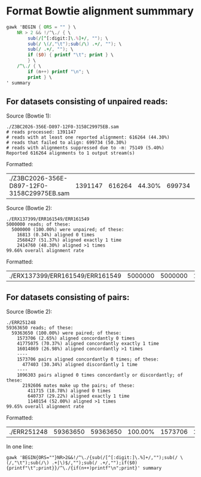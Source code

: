 # Format Bowtie alignment summmary

``` awk
gawk 'BEGIN { ORS = "" } \
	NR > 2 && !/^\./ { \
		sub(/[^[:digit:]\.%]+/, ""); \
		sub(/ \(/,"\t");sub(/\) .+/, ""); \
		sub(/ .+/, ""); \
		if ($0) { printf "\t"; print } \
		} \
	/^\./ { \
		if (n++) printf "\n"; \
		print } \
' summary
```

## For datasets consisting of unpaired reads:

Source (Bowtie 1):

```
./Z3BC2026-356E-D897-12F0-3158C29975EB.sam
# reads processed: 1391147
# reads with at least one reported alignment: 616264 (44.30%)
# reads that failed to align: 699734 (50.30%)
# reads with alignments suppressed due to -m: 75149 (5.40%)
Reported 616264 alignments to 1 output stream(s)
```

Formatted:

<table><tbody><tr>
<td>./Z3BC2026-356E-D897-12F0-3158C29975EB.sam</td><td>1391147</td><td>616264</td><td>44.30%</td><td>699734</td><td>50.30%</td><td>75149</td><td>5.40%</td><td>616264</td>
</tr></tbody></table>

Source (Bowtie 2):

```
./ERX137399/ERR161549/ERR161549
5000000 reads; of these:
  5000000 (100.00%) were unpaired; of these:
    16813 (0.34%) aligned 0 times
    2568427 (51.37%) aligned exactly 1 time
    2414760 (48.30%) aligned >1 times
99.66% overall alignment rate
```

Formatted:

<table><tbody><tr>
<td>./ERX137399/ERR161549/ERR161549</td><td>5000000</td><td>5000000</td><td>100.00%</td><td>16813</td><td>0.34%</td><td>2568427</td><td>51.37%</td><td>2414760</td><td>48.30%</td><td>99.66%</td>
</tr></tbody></table>

## For datasets consisting of pairs:

Source (Bowtie 2):

```
./ERR251248
59363650 reads; of these:
  59363650 (100.00%) were paired; of these:
    1573706 (2.65%) aligned concordantly 0 times
    41775075 (70.37%) aligned concordantly exactly 1 time
    16014869 (26.98%) aligned concordantly >1 times
    ----
    1573706 pairs aligned concordantly 0 times; of these:
      477403 (30.34%) aligned discordantly 1 time
    ----
    1096303 pairs aligned 0 times concordantly or discordantly; of these:
      2192606 mates make up the pairs; of these:
        411715 (18.78%) aligned 0 times
        640737 (29.22%) aligned exactly 1 time
        1140154 (52.00%) aligned >1 times
99.65% overall alignment rate
```

Formatted:

<table><tbody><tr>
<td>./ERR251248</td><td>59363650</td><td>59363650</td><td>100.00%</td><td>1573706</td><td>2.65%</td><td>41775075</td><td>70.37%</td><td>16014869</td><td>26.98%</td><td>1573706</td><td>477403</td><td>30.34%</td><td>1096303</td><td>2192606</td><td>411715</td><td>18.78%</td><td>640737</td><td>29.22%</td><td>1140154</td><td>52.00%</td><td>99.65%</td>
</tr></tbody></table>

In one line:

`gawk 'BEGIN{ORS=""}NR>2&&!/^\./{sub(/[^[:digit:]\.%]+/,"");sub(/ \(/,"\t");sub(/\) .+|\)$/,"");sub(/ .+/,"");if($0){printf"\t";print}}/^\./{if(n++)printf"\n";print}' summary`
